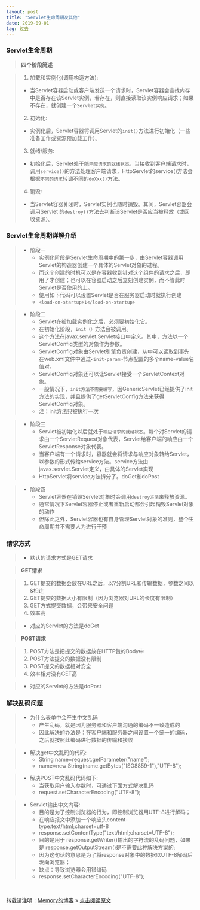 ```yaml
---
layout: post
title: "Servlet生命周期及其他"
date: 2019-09-01
tag: 过去
---
```

### Servlet生命周期

> **四个阶段简述**

> 1. 加载和实例化(调用构造方法):
>   - 当Servlet容器启动或客户端发送一个请求时，Servlet容器会查找内存中是否存在该Servlet实例，若存在，则直接读取该实例响应请求；如果不存在，就创建一个`Servlet实例`。
> 2. 初始化:
>   - 实例化后，Servlet容器将调用Servlet的`init()`方法进行初始化（一些准备工作或资源预加载工作）。
> 3. 就绪/服务:  
>   - 初始化后，Servlet处于能`响应请求的就绪状态`。当接收到客户端请求时，调用`service()`的方法处理客户端请求，HttpServlet的service()方法会根据`不同的请求`转调不同的`doXxx()`方法。
> 4. 销毁:  
>   - 当Servlet容器关闭时，Servlet实例也随时销毁。其间，Servlet容器会调用Servlet 的`destroy()`方法去判断该Servlet是否应当被释放（或回收资源）。

### Servlet生命周期详解介绍

> * 阶段一
>   - 实例化阶段是Servlet生命周期中的第一步，由Servlet容器调用Servlet的构造器创建一个具体的Servlet对象的过程。
>   - 而这个创建的时机可以是在容器收到针对这个组件的请求之后，即用了才创建；也可以在容器启动之后立刻创建实例，而不管此时Servlet是否使用的上。
>   - 使用如下代码可以设置Servlet是否在服务器启动时就执行创建
>   - `<load-on-startup>1</load-on-startup>`  

> * 阶段二
>   - Servlet在被加载实例化之后，必须要初始化它。
>   - 在初始化阶段，`init（）`方法会被调用。
>   - 这个方法在javax.servlet.Servlet接口中定义。其中，方法以一个ServletConfig类型的对象作为参数。
>   - ServletConfig对象由Servlet引擎负责创建，从中可以读取到事先在web.xml文件中通过`<init-param>`节点配置的多个name-value名值对。
>   - ServletConfig对象还可以让Servlet接受一个ServletContext对象。
>   - 一般情况下，`init方法不需要编写`，因GenericServlet已经提供了init方法的实现，并且提供了getServletConfig方法来获得ServletConfig对象。
>   - 注：init方法只被执行一次

> * 阶段三
>   - Servlet被初始化以后就处于`响应请求的就绪状态`。每个对Servlet的请求由一个ServletRequest对象代表，Servlet给客户端的响应由一个ServletResponse对象代表。
>   - 当客户端有一个请求时，容器就会将请求与响应对象转给Servlet，以参数的形式传给service方法。service方法由javax.servlet.Servlet定义，由具体的Servlet实现
>   - HttpServlet将service方法拆分了。doGet和doPost

> * 阶段四
>   - Servlet容器在销毁Servlet对象时会调用`destroy方法`来释放资源。
>   - 通常情况下Servlet容器停止或者重新启动都会引起销毁Servlet对象的动作
>   - 但除此之外，Servlet容器也有自身管理Servlet对象的准则，整个生命周期并不需要人为进行干预

### 请求方式

> * 默认的请求方式是GET请求

> **GET请求**

> 1. GET提交的数据会放在URL之后，以?分割URL和传输数据，参数之间以&相连  
> 2. GET提交的数据大小有限制（因为浏览器对URL的长度有限制）  
> 3. GET方式提交数据，会带来安全问题  
> 4. 效率高  

> * 对应的Servlet的方法是doGet

> **POST请求**

> 1. POST方法是把提交的数据放在HTTP包的Body中  
> 2. POST方法提交的数据没有限制  
> 3. POST提交的数据相对安全  
> 4. 效率相对没有GET高

> * 对应的Servlet的方法是doPost

### 解决乱码问题

> * 为什么表单中会产生中文乱码
>   - 产生乱码，就是因为服务器和客户端沟通的编码不一致造成的
>   - 因此解决的办法是：在客户端和服务器之间设置一个统一的编码，之后就按照此编码进行数据的传输和接收

> * 解决get中文乱码的代码:
>   - String name=request.getParameter("name");
>   - name=new String(name.getBytes("ISO8859-1"),"UTF-8");

> * 解决POST中文乱码代码如下:
>   - 当获取用户输入参数时，可通过下面方式解决乱码
>   - request.setCharacterEncoding("UTF-8");

> * Servlet输出中文内容:
>   - 目的是为了控制浏览器的行为，即控制浏览器用UTF-8进行解码；
>   - 在响应报文中添加一个响应头content-type:text/html;charset=utf-8
>   - response.setContentType("text/html;charset=UTF-8");
>   - 目的是用于 response.getWriter()输出的字符流的乱码问题，如果是 response.getOutputStream()是不需要此种解决方案的;
>   - 因为这句话的意思是为了将response对象中的数据以UTF-8解码后发向浏览器；
>   - 缺点：导致浏览器会用错编码
>   - response.setCharacterEncoding("UTF-8");

<br>
    
转载请注明：[Memory的博客](https://iwww.shendonghai.com) » [点击阅读原文](https://www.shendonghai.com/2019/09/Servlet%E7%94%9F%E5%91%BD%E5%91%A8%E6%9C%9F%E5%8F%8A%E5%85%B6%E4%BB%96/) 